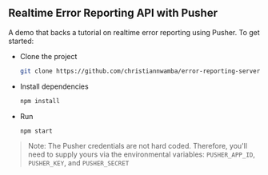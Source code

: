 ## Realtime Error Reporting API with Pusher

A demo that backs a tutorial on realtime error reporting using Pusher. To get started:

- Clone the project
  ```bash
  git clone https://github.com/christiannwamba/error-reporting-server
  ```
- Install dependencies
  ```bash
  npm install
  ```
- Run
  ```
  npm start
  ```

> Note: The Pusher credentials are not hard coded. Therefore, you'll need to supply yours via the environmental variables: `PUSHER_APP_ID`, `PUSHER_KEY`, and `PUSHER_SECRET`
